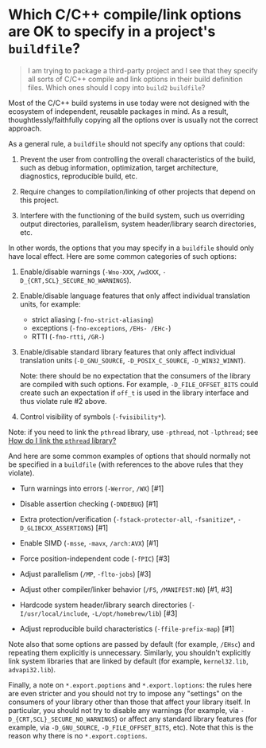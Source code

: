 # Which C/C++ compile/link options are OK to specify in a project's `buildfile`?

> I am trying to package a third-party project and I see that they specify
> all sorts of C/C++ compile and link options in their build definition
> files. Which ones should I copy into `build2` `buildfile`?

Most of the C/C++ build systems in use today were not designed with the
ecosystem of independent, reusable packages in mind. As a result,
thoughtlessly/faithfully copying all the options over is usually not the
correct approach.

As a general rule, a `buildfile` should not specify any options that
could:

1. Prevent the user from controlling the overall characteristics of the
   build, such as debug information, optimization, target architecture,
   diagnostics, reproducible build, etc.

2. Require changes to compilation/linking of other projects that depend
   on this project.

3. Interfere with the functioning of the build system, such us overriding
   output directories, parallelism, system header/library search
   directories, etc.

In other words, the options that you may specify in a `buildfile` should only
have local effect. Here are some common categories of such options:

1. Enable/disable warnings (`-Wno-XXX`, `/wdXXX`, `-D_{CRT,SCL}_SECURE_NO_WARNINGS`).

2. Enable/disable language features that only affect individual translation
   units, for example:

   * strict aliasing (`-fno-strict-aliasing`)
   * exceptions (`-fno-exceptions`, `/EHs- /EHc-`)
   * RTTI (`-fno-rtti`, `/GR-`)

3. Enable/disable standard library features that only affect individual
   translation units (`-D_GNU_SOURCE`, `-D_POSIX_C_SOURCE`, `-D_WIN32_WINNT`).

   Note: there should be no expectation that the consumers of the library are
   compiled with such options. For example, `-D_FILE_OFFSET_BITS` could
   create such an expectation if `off_t` is used in the library interface and
   thus violate rule #2 above.

4. Control visibility of symbols (`-fvisibility*`).

Note: if you need to link the `pthread` library, use `-pthread`, not
`-lpthread`; see [How do I link the `pthread` library?][link-pthread]

And here are some common examples of options that should normally not be
specified in a `buildfile` (with references to the above rules that they
violate).

* Turn warnings into errors (`-Werror`, `/WX`) [#1]

* Disable assertion checking (`-DNDEBUG`) [#1]

* Extra protection/verification (`-fstack-protector-all`, `-fsanitize*`, `-D_GLIBCXX_ASSERTIONS`) [#1]

* Enable SIMD (`-msse`, `-mavx`, `/arch:AVX`) [#1]

* Force position-independent code (`-fPIC`) [#3]

* Adjust parallelism (`/MP`, `-flto-jobs`) [#3]

* Adjust other compiler/linker behavior (`/FS`, `/MANIFEST:NO`) [#1, #3]

* Hardcode system header/library search directories (`-I/usr/local/include`,
  `-L/opt/homebrew/lib`) [#3]

* Adjust reproducible build characteristics (`-ffile-prefix-map`) [#1]

Note also that some options are passed by default (for example, `/EHsc`) and
repeating them explicitly is unnecessary. Similarly, you shouldn't explicitly
link system libraries that are linked by default (for example, `kernel32.lib`,
`advapi32.lib`).

Finally, a note on `*.export.poptions` and `*.export.loptions`: the rules here
are even stricter and you should not try to impose any "settings" on the
consumers of your library other than those that affect your library itself.
In particular, you should not try to disable any warnings (for example, via
`-D_{CRT,SCL}_SECURE_NO_WARNINGS`) or affect any standard library features
(for example, via `-D_GNU_SOURCE`, `-D_FILE_OFFSET_BITS`, etc). Note that
this is the reason why there is no `*.export.coptions`.

[link-pthread]: link-pthread.md
